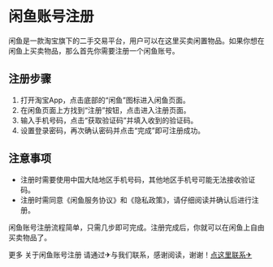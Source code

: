 # 闲鱼账号注册

闲鱼是一款淘宝旗下的二手交易平台，用户可以在这里买卖闲置物品。如果你想在闲鱼上买卖物品，那么首先你需要注册一个闲鱼账号。

## 注册步骤

1. 打开淘宝App，点击底部的“闲鱼”图标进入闲鱼页面。
2. 在闲鱼页面上方找到“注册”按钮，点击进入注册页面。
3. 输入手机号码，点击“获取验证码”并填入收到的验证码。
4. 设置登录密码，再次确认密码并点击“完成”即可注册成功。

## 注意事项

- 注册时需要使用中国大陆地区手机号码，其他地区手机号可能无法接收验证码。
- 注册时需同意《闲鱼服务协议》和《隐私政策》，请仔细阅读并确认后进行注册。

闲鱼账号注册流程简单，只需几步即可完成。注册完成后，你就可以在闲鱼上自由买卖物品了。

更多 关于闲鱼账号注册 请通过✈与我们联系，感谢阅读，谢谢！[点这里联系✈](https://abc.k02.cc)
